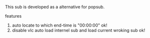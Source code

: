 This sub is developed as a alternative for popsub.

features
1. auto locate to which end-time is "00:00:00"  ok!
2. disable vlc auto load internel sub and load current wroking sub ok!